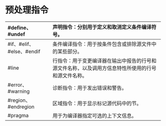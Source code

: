 # 预处理指令

| \#define、\#undef | 声明指令：分别用于定义和取消定义条件编译符号。 |
| :--- | :--- |
| \#if、\#elif、\#else、\#endif | 条件编译指令：用于按条件包含或排除源文件中的某些部分。 |
| \#line | 行指令：用于变更编译器在输出中报告的行号和源文件名称，以及调用方信息特性所使用的行号和源文件名称。 |
| \#error、\#warning | 诊断指令：用于发出错误和警告。 |
| \#region、\#endregion | 区域指令：用于显示标记源代码中的节。 |
| \#pragma | 用于为编译器指定可选的上下文信息。 |




